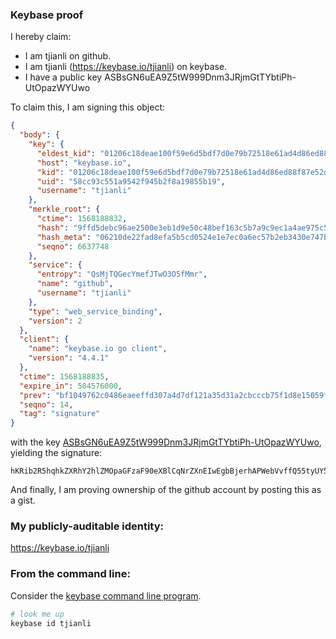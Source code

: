 ### Keybase proof

I hereby claim:

  * I am tjianli on github.
  * I am tjianli (https://keybase.io/tjianli) on keybase.
  * I have a public key ASBsGN6uEA9Z5tW999Dnm3JRjmGtTYbtiPh-UtOpazWYUwo

To claim this, I am signing this object:

```json
{
  "body": {
    "key": {
      "eldest_kid": "01206c18deae100f59e6d5bdf7d0e79b72518e61ad4d86ed88f87e52d3a96b3598530a",
      "host": "keybase.io",
      "kid": "01206c18deae100f59e6d5bdf7d0e79b72518e61ad4d86ed88f87e52d3a96b3598530a",
      "uid": "58cc93c551a9542f945b2f8a19855b19",
      "username": "tjianli"
    },
    "merkle_root": {
      "ctime": 1568188832,
      "hash": "9ffd5debc96ae2500e3eb1d9e50c48bef163c5b7a9c9ec1a4ae975c5d5b645776dadcc930f85f43a5911f60542ecf5fb87a544f0d2cc89026ea53b7a8c7cb80a",
      "hash_meta": "06210de22fad8efa5b5cd0524e1e7ec0a6ec57b2eb3430e747b8ec93d13c1424",
      "seqno": 6637748
    },
    "service": {
      "entropy": "QsMjTQGecYmefJTwO3O5fMmr",
      "name": "github",
      "username": "tjianli"
    },
    "type": "web_service_binding",
    "version": 2
  },
  "client": {
    "name": "keybase.io go client",
    "version": "4.4.1"
  },
  "ctime": 1568188835,
  "expire_in": 504576000,
  "prev": "bf1049762c0486eaeeffd307a4d7df121a35d31a2cbcccb75f1d8e15059f5098",
  "seqno": 14,
  "tag": "signature"
}
```

with the key [ASBsGN6uEA9Z5tW999Dnm3JRjmGtTYbtiPh-UtOpazWYUwo](https://keybase.io/tjianli), yielding the signature:

```
hKRib2R5hqhkZXRhY2hlZMOpaGFzaF90eXBlCqNrZXnEIwEgbBjerhAPWebVvffQ55tyUY5hrU2G7Yj4flLTqWs1mFMKp3BheWxvYWTESpcCDsQgvxBJdiwEhuru/9MHpNffEho10xosvMy3Xx2OFQWfUJjEIPUUfdHJFXUhMNoHL6Os08VlGuFZarisqJ9w5WJGr6bRAgHCo3NpZ8RAVng1AtL/FbU0ofxoVtn3FqDLZU8eoJLf/Bxi6IocjhRFpwgWEcUk/iDQgdVFqLIK01uHfw5gPc6vzfr0OdOBCKhzaWdfdHlwZSCkaGFzaIKkdHlwZQildmFsdWXEIMc/idPuXwEuCfG939AuaRSHkqUzmaCH1kFh+rTlayYjo3RhZ80CAqd2ZXJzaW9uAQ==

```

And finally, I am proving ownership of the github account by posting this as a gist.

### My publicly-auditable identity:

https://keybase.io/tjianli

### From the command line:

Consider the [keybase command line program](https://keybase.io/download).

```bash
# look me up
keybase id tjianli
```